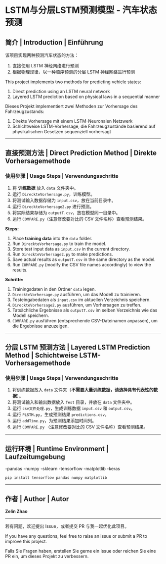 # LSTM与分层LSTM预测模型 - 汽车状态预测

## 简介 | Introduction | Einführung
该项目实现两种预测汽车状态的方法：
1. 直接使用 LSTM 神经网络进行预测
2. 根据物理规律，以一种顺序预测的分层 LSTM 神经网络进行预测

This project implements two methods for predicting vehicle states:
1. Direct prediction using an LSTM neural network
2. Layered LSTM prediction based on physical laws in a sequential manner

Dieses Projekt implementiert zwei Methoden zur Vorhersage des Fahrzeugzustands:
1. Direkte Vorhersage mit einem LSTM-Neuronalen Netzwerk
2. Schichtweise LSTM-Vorhersage, die Fahrzeugzustände basierend auf physikalischen Gesetzen sequenziell vorhersagt

---

## 直接预测方法 | Direct Prediction Method | Direkte Vorhersagemethode

### **使用步骤 | Usage Steps | Verwendungsschritte**
1. 将 **训练数据** 放入 `data` 文件夹中。
2. 运行 `DireckteVorhersage.py`，训练模型。
3. 将测试输入数据存储为 `input.csv`，放在当前目录中。
4. 运行 `DireckteVorhersage2.py` 进行预测。
5. 将实际结果存储为 `outputT.csv`，放在模型同一目录中。
6. 运行 `COMPARE.py`（注意修改要对比的 CSV 文件名称）查看预测结果。

**Steps:**
1. Place **training data** into the `data` folder.
2. Run `DireckteVorhersage.py` to train the model.
3. Store test input data as `input.csv` in the current directory.
4. Run `DireckteVorhersage2.py` to make predictions.
5. Save actual results as `outputT.csv` in the same directory as the model.
6. Run `COMPARE.py` (modify the CSV file names accordingly) to view the results.

**Schritte:**
1. Trainingsdaten in den Ordner `data` legen.
2. `DireckteVorhersage.py` ausführen, um das Modell zu trainieren.
3. Testeingabedaten als `input.csv` im aktuellen Verzeichnis speichern.
4. `DireckteVorhersage2.py` ausführen, um Vorhersagen zu treffen.
5. Tatsächliche Ergebnisse als `outputT.csv` im selben Verzeichnis wie das Modell speichern.
6. `COMPARE.py` ausführen (entsprechende CSV-Dateinamen anpassen), um die Ergebnisse anzuzeigen.

---

## 分层 LSTM 预测方法 | Layered LSTM Prediction Method | Schichtweise LSTM-Vorhersagemethode

### **使用步骤 | Usage Steps | Verwendungsschritte**
1. 将训练数据放入 `data` 文件夹（**不需要大量训练数据，请选择具有代表性的数据**）。
2. 将测试输入和输出数据放入 `Test` 目录，并放在 `data` 文件夹中。
3. 运行 `csv文件处理.py`，生成训练数据 `input.csv` 和 `output.csv`。
4. 运行 `PLSTM.py`，生成预测结果 `predictions.csv`。
5. 运行 `addTime.py`，为预测结果添加时间列。
6. 运行 `COMPARE.py` （注意修改要对比的 CSV 文件名称）查看预测结果。

---

## 运行环境 | Runtime Environment | Laufzeitumgebung
-pandas
-numpy
-sklearn
-tensorflow
-matplotlib
-keras

```bash
pip install tensorflow pandas numpy matplotlib
```

---

## 作者 | Author | Autor
**Zelin Zhao**

---

若有问题，欢迎提出 Issue，或者提交 PR 与我一起优化此项目。

If you have any questions, feel free to raise an issue or submit a PR to improve this project.

Falls Sie Fragen haben, erstellen Sie gerne ein Issue oder reichen Sie eine PR ein, um dieses Projekt zu verbessern.


